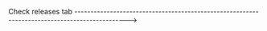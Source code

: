 Check releases tab ---------------------------------------------------------------------------------------------->
